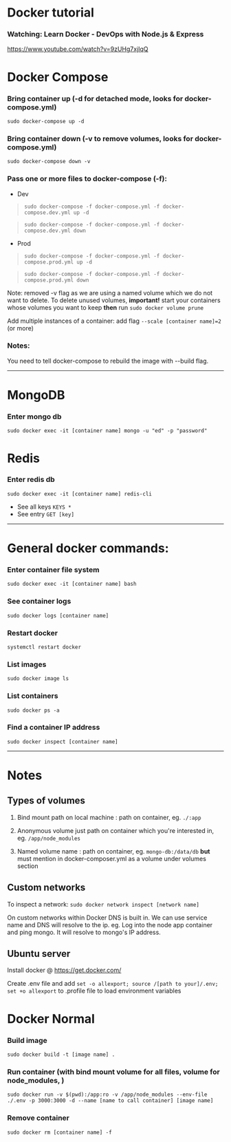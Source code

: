 # Docker tutorial
### Watching: Learn Docker - DevOps with Node.js & Express
https://www.youtube.com/watch?v=9zUHg7xjIqQ

# Docker Compose
### Bring container up (-d for detached mode, looks for docker-compose.yml)

`sudo docker-compose up -d`

### Bring container down (-v to remove volumes, looks for docker-compose.yml)

`sudo docker-compose down -v`

### Pass one or more files to docker-compose (-f):
- Dev
>  `sudo docker-compose -f docker-compose.yml -f docker-compose.dev.yml up -d`

> `sudo docker-compose -f docker-compose.yml -f docker-compose.dev.yml down`
- Prod
> `sudo docker-compose -f docker-compose.yml -f docker-compose.prod.yml up -d`

> `sudo docker-compose -f docker-compose.yml -f docker-compose.prod.yml down`

Note: removed -v flag as we are using a named volume which we do not want to delete. To delete unused volumes, **important!** start your containers whose volumes you want to keep **then** run `sudo docker volume prune`

Add multiple instances of a container: add flag `--scale [container name]=2` (or more)

### Notes:
You need to tell docker-compose to rebuild the image with --build flag.

---
# MongoDB
### Enter mongo db
`sudo docker exec -it [container name] mongo -u "ed" -p "password"`

# Redis
### Enter redis db
`sudo docker exec -it [container name] redis-cli`

- See all keys `KEYS *`
- See entry `GET [key]`

---
# General docker commands:
### Enter container file system
`sudo docker exec -it [container name] bash`

### See container logs
`sudo docker logs [container name]`

### Restart docker
`systemctl restart docker`

### List images
`sudo docker image ls`

### List containers
`sudo docker ps -a`

### Find a container IP address
`sudo docker inspect [container name]`

---
# Notes
## Types of volumes
1. Bind mount
path on local machine : path on container, eg. `./:app`
2. Anonymous volume
just path on container which you're interested in, eg. `/app/node_modules`

3. Named volume 
name : path on container, eg. `mongo-db:/data/db` **but** must mention in docker-composer.yml as a volume under volumes section

## Custom networks
To inspect a network:
`sudo docker network inspect [network name]`

On custom networks within Docker DNS is built in. We can use service name and DNS will resolve to the ip. eg. Log into the node app container and ping mongo. It will resolve to mongo's IP address.

## Ubuntu server

Install docker @ https://get.docker.com/

Create .env file and add `set -o allexport; source /[path to your]/.env; set +o allexport` to .profile file to load environment variables

# Docker Normal
### Build image
`sudo docker build -t [image name] .`

### Run container (with bind mount volume for all files, volume for node_modules, )

`sudo docker run -v $(pwd):/app:ro -v /app/node_modules --env-file ./.env -p 3000:3000 -d --name [name to call container] [image name]`

### Remove container
`sudo docker rm [container name] -f`
